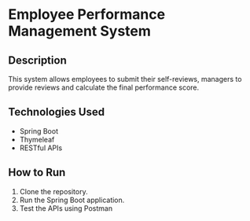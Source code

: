 # Employee Performance Management System

## Description
This system allows employees to submit their self-reviews, managers to provide reviews and calculate the final performance score.

## Technologies Used
- Spring Boot
- Thymeleaf
- RESTful APIs

## How to Run
1. Clone the repository.
2. Run the Spring Boot application.
3. Test the APIs using Postman 
